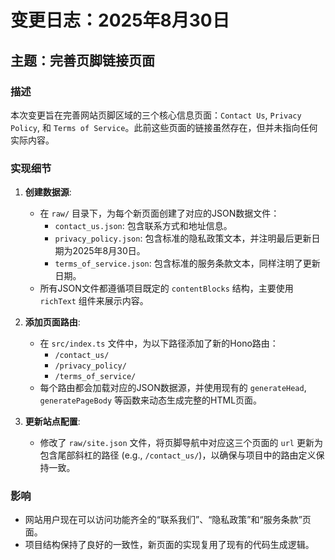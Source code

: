 # 变更日志：2025年8月30日

## 主题：完善页脚链接页面

### 描述

本次变更旨在完善网站页脚区域的三个核心信息页面：`Contact Us`, `Privacy Policy`, 和 `Terms of Service`。此前这些页面的链接虽然存在，但并未指向任何实际内容。

### 实现细节

1.  **创建数据源**:
    *   在 `raw/` 目录下，为每个新页面创建了对应的JSON数据文件：
        *   `contact_us.json`: 包含联系方式和地址信息。
        *   `privacy_policy.json`: 包含标准的隐私政策文本，并注明最后更新日期为2025年8月30日。
        *   `terms_of_service.json`: 包含标准的服务条款文本，同样注明了更新日期。
    *   所有JSON文件都遵循项目既定的 `contentBlocks` 结构，主要使用 `richText` 组件来展示内容。

2.  **添加页面路由**:
    *   在 `src/index.ts` 文件中，为以下路径添加了新的Hono路由：
        *   `/contact_us/`
        *   `/privacy_policy/`
        *   `/terms_of_service/`
    *   每个路由都会加载对应的JSON数据源，并使用现有的 `generateHead`, `generatePageBody` 等函数来动态生成完整的HTML页面。

3.  **更新站点配置**:
    *   修改了 `raw/site.json` 文件，将页脚导航中对应这三个页面的 `url` 更新为包含尾部斜杠的路径 (e.g., `/contact_us/`)，以确保与项目中的路由定义保持一致。

### 影响

*   网站用户现在可以访问功能齐全的“联系我们”、“隐私政策”和“服务条款”页面。
*   项目结构保持了良好的一致性，新页面的实现复用了现有的代码生成逻辑。
